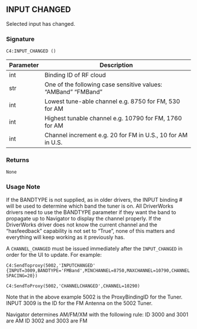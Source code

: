 ## INPUT CHANGED

Selected input has changed.


### Signature

`C4:INPUT_CHANGED ()`


| Parameter | Description |
| --- | --- |
| int | Binding ID of RF cloud |
| str | One of the following case sensitive values: “AMBand”  “FMBand” |
| int | Lowest tune-able channel e.g. 8750 for FM, 530 for AM |
| int | Highest tunable channel e.g. 10790 for FM, 1760 for AM |
| int | Channel increment e.g. 20 for FM in U.S., 10 for AM in U.S. |


### Returns

`None`


### Usage Note

If the BANDTYPE is not supplied, as in older drivers, the INPUT binding # will be used to determine which band the tuner is on. All DriverWorks drivers need to use the BANDTYPE parameter if they want the band to propagate up to Navigator to display the channel properly. If the DriverWorks driver does not know the current channel and the “hasfeedback” capability is not set to “True”, none of this matters and everything will keep working as it previously has.

A `CHANNEL_CHANGED` must be issued immediately after the `INPUT_CHANGED` in order for the UI to update. For example:

`C4:SendToproxy(5002,'INPUTCHANGED' {INPUT=3009,BANDTYPE='FMBand',MINCHANNEL=8750,MAXCHANNEL=10790,CHANNELSPACING=20})`

`C4:SendToProxy(5002,'CHANNELCHANGED',CHANNEL=10290)
`

Note that in the above example 5002 is the ProxyBindingID for the Tuner. INPUT 3009 is the ID for the FM Antenna on the 5002 Tuner.

Navigator determines AM/FM/XM with the following rule:
ID 3000 and 3001 are AM
ID 3002 and 3003 are FM
